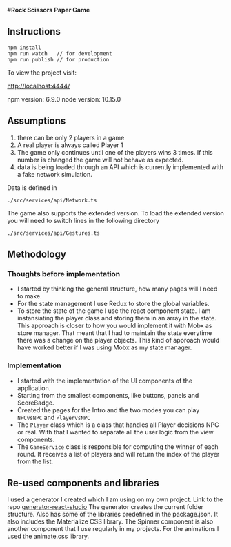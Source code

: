 #__Rock Scissors Paper Game__


## Instructions 
```
npm install
npm run watch   // for development 
npm run publish // for production
```

To view the project visit: 

[http://localhost:4444/](http://localhost:4444/)


npm version: 6.9.0
node version: 10.15.0

## Assumptions
 
1. there can be only 2 players in a game 
2. A real player is always called Player 1
3. The game only continues until one of the players wins 3 times. If this number is changed the game will not behave as expected. 
4. data is being loaded through an API which is currently implemented with a fake network simulation. 

Data is defined in 
```
./src/services/api/Network.ts
```

The game also supports the extended version.
To load the extended version you will need to switch lines in the following directory 
```
./src/services/api/Gestures.ts
```


## Methodology

### Thoughts before implementation
- I started by thinking the general structure, how many pages will I need to make.
- For the state management I use Redux to store the global variables.
- To store the state of the game I use the react component state. I am instansiating the player class and storing them in an array in the state. This approach is closer to how you would implement it with Mobx as store manager. That meant that I had to maintain the state everytime there was a change on the player objects. This kind of approach would have worked better if I was using Mobx as my state manager. 

### Implementation
- I started with the implementation of the UI components of the application. 
- Starting from the smallest components, like buttons, panels and ScoreBadge.
- Created the pages for the Intro and the two modes you can play ```NPCvsNPC``` and ```PlayervsNPC```
- The ```Player``` class which is a class that handles all Player decisions NPC or real. With that I wanted to separate all the user logic from the view components. 
- The ```GameService``` class is responsible for computing the winner of each round. It receives a list of players and will return the index of the player from the list. 



## Re-used components and libraries
I used a generator I created which I am using on my own project.
Link to the repo [generator-react-studio](https://github.com/geratokyo/generator-react-studio)
The generator creates the current folder structure. Also has some of the libraries predefined in the package.json. 
It also includes the Materialize CSS library.
The Spinner component is also another component that I use regularly in my projects.
For the animations I used the animate.css library.